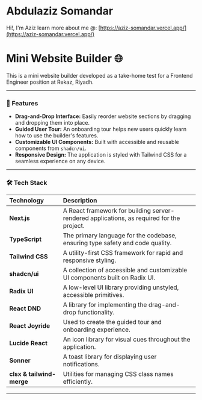 # Abdulaziz Somandar
Hi!, I'm Aziz learn more about me @: [https://aziz-somandar.vercel.app/](https://aziz-somandar.vercel.app/)

# Mini Website Builder 🌐

This is a mini website builder developed as a take-home test for a Frontend Engineer position at Rekaz, Riyadh. 

---

### 🚀 Features

* **Drag-and-Drop Interface:** Easily reorder website sections by dragging and dropping them into place.
* **Guided User Tour:** An onboarding tour helps new users quickly learn how to use the builder's features.
* **Customizable UI Components:** Built with accessible and reusable components from `shadcn/ui`.
* **Responsive Design:** The application is styled with Tailwind CSS for a seamless experience on any device.

---

### 🛠️ Tech Stack

| Technology | Description |
| :--- | :--- |
| **Next.js** | A React framework for building server-rendered applications, as required for the project. |
| **TypeScript** | The primary language for the codebase, ensuring type safety and code quality. |
| **Tailwind CSS** | A utility-first CSS framework for rapid and responsive styling. |
| **shadcn/ui** | A collection of accessible and customizable UI components built on Radix UI. |
| **Radix UI** | A low-level UI library providing unstyled, accessible primitives. |
| **React DND** | A library for implementing the drag-and-drop functionality. |
| **React Joyride** | Used to create the guided tour and onboarding experience. |
| **Lucide React** | An icon library for visual cues throughout the application. |
| **Sonner** | A toast library for displaying user notifications. |
| **clsx & tailwind-merge** | Utilities for managing CSS class names efficiently. |

---